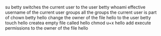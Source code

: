 su betty switches the current user to the user betty
whoami effective username of the current user
groups all the groups the current user is part of
chown betty hello change the owner of the file hello to the user betty
touch hello createa empty file called hello
chmod u+x hello add execute permissions to the owner of the file hello
